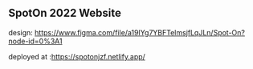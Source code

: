 ## SpotOn 2022 Website


design: https://www.figma.com/file/a19IYg7YBFTelmsjfLqJLn/Spot-On?node-id=0%3A1

deployed at :https://spotonjzf.netlify.app/
